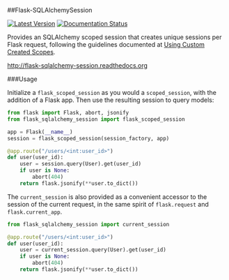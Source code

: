 ##Flask-SQLAlchemySession

[![Latest Version](https://pypip.in/version/Flask-SQLAlchemy-Session/badge.svg)](https://pypi.python.org/pypi/Flask-SQLAlchemy-Session/)
[![Documentation Status](https://readthedocs.org/projects/flask-sqlalchemy-session/badge/?version=latest)](http://flask-sqlalchemy-session.readthedocs.org/en/latest/)

Provides an SQLAlchemy scoped session that creates
unique sessions per Flask request, following the guidelines documented at
[Using Custom Created Scopes](http://docs.sqlalchemy.org/en/rel_0_9/orm/contextual.html#using-custom-created-scopes).

http://flask-sqlalchemy-session.readthedocs.org

###Usage

Initialize a `flask_scoped_session` as you would a
`scoped_session`, with the addition of a Flask
app. Then use the resulting session to query models:

```python
from flask import Flask, abort, jsonify
from flask_sqlalchemy_session import flask_scoped_session

app = Flask(__name__)
session = flask_scoped_session(session_factory, app)

@app.route("/users/<int:user_id>")
def user(user_id):
    user = session.query(User).get(user_id)
    if user is None:
        abort(404)
    return flask.jsonify(**user.to_dict())
```

The `current_session` is also provided as a convenient accessor to the session
of the current request, in the same spirit of `flask.request` and
`flask.current_app`.

```python
from flask_sqlalchemy_session import current_session

@app.route("/users/<int:user_id>")
def user(user_id):
    user = current_session.query(User).get(user_id)
    if user is None:
        abort(404)
    return flask.jsonify(**user.to_dict())
```
